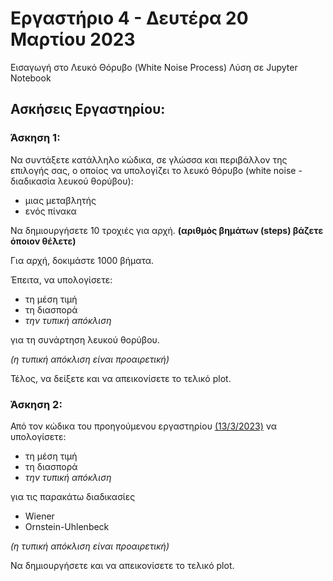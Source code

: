 # Εργαστήριο 4 - Δευτέρα 20 Μαρτίου 2023

Εισαγωγή στο Λευκό Θόρυβο (White Noise Process)
Λύση σε Jupyter Notebook

## Ασκήσεις Εργαστηρίου:

### Άσκηση 1:

Να συντάξετε κατάλληλο κώδικα, σε γλώσσα και περιβάλλον της επιλογής σας, ο οποίος να υπολογίζει το λευκό θόρυβο (white noise - διαδικασία λευκού θορύβου):

- μιας μεταβλητής
- ενός πίνακα

Να δημιουργήσετε 10 τροχιές για αρχή. **(αριθμός βημάτων (steps) βάζετε όποιον θέλετε)**

Για αρχή, δοκιμάστε 1000 βήματα.

Έπειτα, να υπολογίσετε:

 - τη μέση τιμή
 - τη διασπορά
 - *την τυπική απόκλιση*

για τη συνάρτηση λευκού θορύβου.

*(η τυπική απόκλιση είναι προαιρετική)*

Τέλος, να δείξετε και να απεικονίσετε το τελικό plot.

### Άσκηση 2:

Από τον κώδικα του προηγούμενου εργαστηρίου [(13/3/2023)](https://github.com/p19pago/stochastic-data-analysis-2023/tree/main/Labs/Lab3) να υπολογίσετε:

- τη μέση τιμή
- τη διασπορά
- *την τυπική απόκλιση*

για τις παρακάτω διαδικασίες

- Wiener
- Ornstein-Uhlenbeck

*(η τυπική απόκλιση είναι προαιρετική)*

Να δημιουργήσετε και να απεικονίσετε το τελικό plot.
